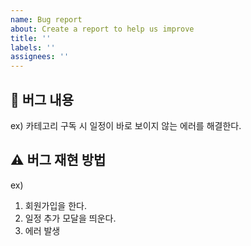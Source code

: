 ```yaml
---
name: Bug report
about: Create a report to help us improve
title: ''
labels: ''
assignees: ''
---
```


## 🤷 버그 내용

ex)
카테고리 구독 시 일정이 바로 보이지 않는 에러를 해결한다.

## ⚠ 버그 재현 방법

ex)

1. 회원가입을 한다.
2. 일정 추가 모달을 띄운다.
3. 에러 발생
